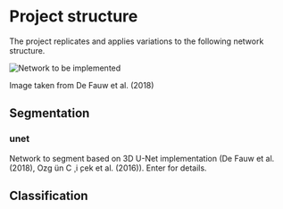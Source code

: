 # Project structure

The project replicates and applies variations to the following network structure.

![Network to be implemented](https://media.springernature.com/m685/springer-static/image/art%3A10.1038%2Fs41591-018-0107-6/MediaObjects/41591_2018_107_Fig1_HTML.jpg)

Image taken from De Fauw et al. (2018)

## Segmentation

### unet

Network to segment based on 3D U-Net implementation (De Fauw et al. (2018), Ozg ̈un C ̧ i ̧cek et al. (2016)). Enter for details.

## Classification
